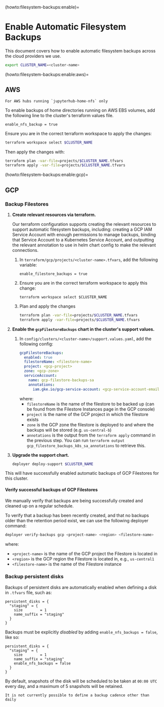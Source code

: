 (howto:filesystem-backups:enable)=
# Enable Automatic Filesystem Backups

This document covers how to enable automatic filesystem backups across the cloud
providers we use.

```bash
export CLUSTER_NAME=<cluster-name>
```

(howto:filesystem-backups:enable:aws)=
## AWS

```{attention}
For AWS hubs running `jupyterhub-home-nfs` only
```

To enable backups of home directories running on AWS EBS volumes, add the following line to the cluster's terraform values file.

```
enable_nfs_backup = true
```

Ensure you are in the correct terraform workspace to apply the changes:

```bash
terraform workspace select $CLUSTER_NAME
```

Then apply the changes with:

```bash
terraform plan -var-file=projects/$CLUSTER_NAME.tfvars
terraform apply -var-file=projects/$CLUSTER_NAME.tfvars
```

(howto:filesystem-backups:enable:gcp)=
## GCP

### Backup Filestores

1. **Create relevant resources via terraform.**

   Our terraform configuration supports creating the relevant resources to support
   automatic filesystem backups, including: creating a GCP IAM Service Account
   with enough permissions to manage backups, binding that Service Account to
   a Kubernetes Service Account, and outputting the relevant annotation to use
   in helm chart config to make the relevant connections.

   1. In `terraform/gcp/projects/<cluster-name>.tfvars`, add the following variable:
      ```
      enable_filestore_backups = true
      ```
   1. Ensure you are in the correct terraform workspace to apply this change:
      ```
      terraform workspace select $CLUSTER_NAME
      ```
   1. Plan and apply the changes
      ```bash
      terraform plan -var-file=projects/$CLUSTER_NAME.tfvars
      terraform apply -var-file=projects/$CLUSTER_NAME.tfvars
      ```

1. **Enable the `gcpFilestoreBackups` chart in the cluster's support values.**

   1. In `config/clusters/<cluster-name>/support.values.yaml`, add the following config:
      ```yaml
      gcpFilestoreBackups:
        enabled: true
        filestoreName: <filestore-name>
        project: <gcp-project>
        zone: <gcp-zone>
        serviceAccount:
          name: gcp-filestore-backups-sa
          annotations:
            iam.gke.io/gcp-service-account: <gcp-service-account-email>
      ```
      where:
      - `filestoreName` is the name of the filestore to be backed up (can be
        found from the Filestore Instances page in the GCP console)
      - `project` is the name of the GCP project in which the filestore exists
      - `zone` is the GCP zone the filestore is deployed to and where the backups
        will be stored (e.g. `us-central-b`)
      - `annotations` is the output from the `terraform apply` command in the
        previous step. You can run `terraform output gcp_filestore_backups_k8s_sa_annotations`
        to retrieve this.
2. **Upgrade the support chart.**
   ```bash
   deployer deploy-support $CLUSTER_NAME
   ```

This will have successfully enabled automatic backups of GCP Filestores for this
cluster.

#### Verify successful backups of GCP Filestores

We manually verify that backups are being successfully created and cleaned up on a regular schedule.

To verify that a backup has been recently created, and that no backups older than the retention period exist, we can use the following deployer command:

```bash
deployer verify-backups gcp <project-name> <region> <filestore-name>
```

where:
- `<project-name>` is the name of the GCP project the Filestore is located in
- `<region>` is the GCP region the Filestore is located in, e.g., `us-central1`
- `<filestore-name>` is the name of the Filestore instance

### Backup persistent disks

Backups of persistent disks are automatically enabled when defining a disk in `.tfvars` file, such as:

```
persistent_disks = {
  "staging" = {
    size        = 1
    name_suffix = "staging"
  }
}
```

Backups must be explicitly _disabled_ by adding `enable_nfs_backups = false`, like so:

```
persistent_disks = {
  "staging" = {
    size        = 1
    name_suffix = "staging"
    enable_nfs_backups = false
  }
}
```

By default, snapshots of the disk will be scheduled to be taken at `00:00 UTC` every day, and a maximum of 5 snapshots will be retained.

```{warning}
It is not currently possible to define a backup cadence other than daily
```
